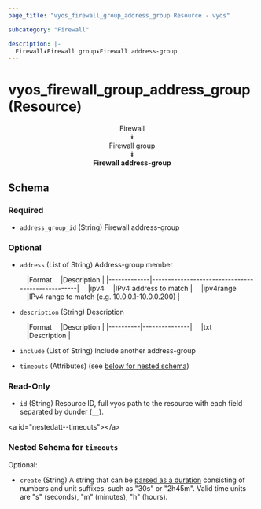 ```yaml
---
page_title: "vyos_firewall_group_address_group Resource - vyos"

subcategory: "Firewall"

description: |- 
  Firewall⯯Firewall group⯯Firewall address-group
---
```


# vyos_firewall_group_address_group (Resource)
<center>

Firewall  
⯯  
Firewall group  
⯯  
**Firewall address-group**


</center>

## Schema

### Required

- `address_group_id` (String) Firewall address-group

### Optional

- `address` (List of String) Address-group member

    &emsp;|Format     &emsp;|Description                                     |
    |-------------|--------------------------------------------------|
    &emsp;|ipv4       &emsp;|IPv4 address to match                           |
    &emsp;|ipv4range  &emsp;|IPv4 range to match (e.g. 10.0.0.1-10.0.0.200)  |
- `description` (String) Description

    &emsp;|Format  &emsp;|Description  |
    |----------|---------------|
    &emsp;|txt     &emsp;|Description  |
- `include` (List of String) Include another address-group
- `timeouts` (Attributes) (see [below for nested schema](#nestedatt--timeouts))

### Read-Only

- `id` (String) Resource ID, full vyos path to the resource with each field separated by dunder (`__`).

&lt;a id=&#34;nestedatt--timeouts&#34;&gt;&lt;/a&gt;
### Nested Schema for `timeouts`

Optional:

- `create` (String) A string that can be [parsed as a duration](https://pkg.go.dev/time#ParseDuration) consisting of numbers and unit suffixes, such as &#34;30s&#34; or &#34;2h45m&#34;. Valid time units are &#34;s&#34; (seconds), &#34;m&#34; (minutes), &#34;h&#34; (hours).  
